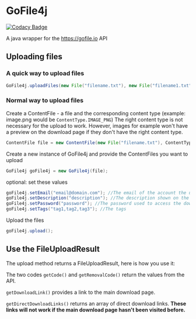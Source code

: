 # GoFile4j

[![Codacy Badge](https://api.codacy.com/project/badge/Grade/b05a911385fa404883066ce138d9b4f3)](https://app.codacy.com/manual/NichtStudioCode/GoFile4j?utm_source=github.com&utm_medium=referral&utm_content=NichtStudioCode/GoFile4j&utm_campaign=Badge_Grade_Settings)

A java wrapper for the <https://gofile.io> API

## Uploading files

### A quick way to upload files
```java
GoFile4j.uploadFiles(new File("filename.txt"), new File("filename1.txt"));
```

### Normal way to upload files
Create a ContentFile - a file and the corresponding content type (example: image.png would be ```ContentType.IMAGE_PNG```)
The right content type is not necessary for the upload to work. However, images for example won't have a preview on the download page if they don't have the right content type.
```java
ContentFile file = new ContentFile(new File("filename.txt"), ContentType.TEXT_PLAIN);
```
Create a new instance of GoFile4j and provide the ContentFiles you want to upload
```java
GoFile4j goFile4j = new GoFile4j(file);
```
optional: set these values
```java
goFile4j.setEmail("email@domain.com"); //The email of the account the upload should be associated with (= manage uploads)
goFile4j.setDescription("description"); //The description shown on the download page
goFile4j.setPassword("password"); //The password used to access the download page
goFile4j.setTags("tag1,tag2,tag3"); //The tags
```
Upload the files
```java
goFile4j.upload();
```

## Use the FileUploadResult
The upload method returns a FileUploadResult, here is how you use it:

The two codes ```getCode()``` and ```getRemovalCode()``` return the values from the API.

```getDownloadLink()``` provides a link to the main download page.

```getDirectDownloadLinks()``` returns an array of direct download links. **These links will not work if the main download page hasn't been visited before.**
